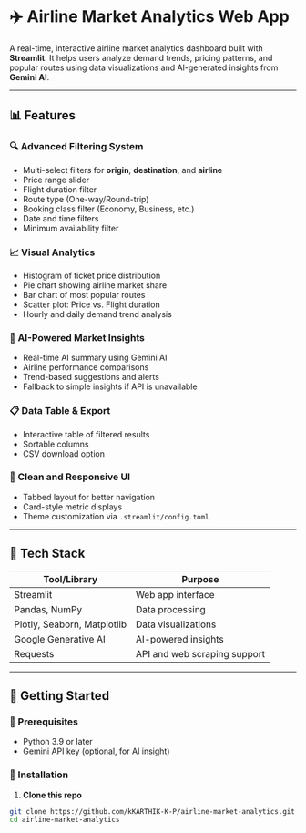 # ✈️ Airline Market Analytics Web App

A real-time, interactive airline market analytics dashboard built with **Streamlit**. It helps users analyze demand trends, pricing patterns, and popular routes using data visualizations and AI-generated insights from **Gemini AI**.

---

## 📊 Features

### 🔍 Advanced Filtering System
- Multi-select filters for **origin**, **destination**, and **airline**
- Price range slider
- Flight duration filter
- Route type (One-way/Round-trip)
- Booking class filter (Economy, Business, etc.)
- Date and time filters
- Minimum availability filter

### 📈 Visual Analytics
- Histogram of ticket price distribution
- Pie chart showing airline market share
- Bar chart of most popular routes
- Scatter plot: Price vs. Flight duration
- Hourly and daily demand trend analysis

### 🤖 AI-Powered Market Insights
- Real-time AI summary using Gemini AI
- Airline performance comparisons
- Trend-based suggestions and alerts
- Fallback to simple insights if API is unavailable

### 📋 Data Table & Export
- Interactive table of filtered results
- Sortable columns
- CSV download option

### 💎 Clean and Responsive UI
- Tabbed layout for better navigation
- Card-style metric displays
- Theme customization via `.streamlit/config.toml`

---

## 🧰 Tech Stack

| Tool/Library | Purpose |
|--------------|---------|
| Streamlit | Web app interface |
| Pandas, NumPy | Data processing |
| Plotly, Seaborn, Matplotlib | Data visualizations |
| Google Generative AI | AI-powered insights |
| Requests | API and web scraping support |

---

## 🚀 Getting Started

### 🔧 Prerequisites
- Python 3.9 or later
- Gemini API key (optional, for AI insight)

### 🔌 Installation

1. **Clone this repo**
```bash
git clone https://github.com/kKARTHIK-K-P/airline-market-analytics.git
cd airline-market-analytics
